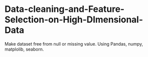 # Data-cleaning-and-Feature-Selection-on-High-DImensional-Data
Make dataset free from null or missing value. Using Pandas, numpy, matplolib, seaborn.
